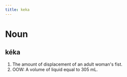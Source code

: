 ```yaml
---
title: keka
---
```


Noun
================================

kéka
----------------

1. The amount of displacement of an adult woman's fist.
2. OOW: A volume of liquid equal to 305 mL.

